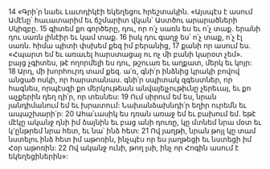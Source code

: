 14 «Գրի՛ր նաեւ Լաւոդիկէի եկեղեցու հրեշտակին. «Այսպէս է ասում Ամէնը՝ հաւատարիմ եւ ճշմարիտ վկան՝ Աստծու արարածների Սկիզբը. 15 գիտեմ քո գործերը, դու, որ ո՛չ սառն ես եւ ո՛չ տաք. երանի դու սառն լինէիր եւ կամ տաք. 16 իսկ դու գաղջ ես՝ ո՛չ տաք, ո՛չ էլ սառն. հիմա պիտի փսխեմ քեզ իմ բերանից, 17 քանի որ ասում ես. «Հպարտ եմ եւ առաւել հարստացայ ու ոչ մի բանի կարօտ չեմ». բայց չգիտես, թէ ողորմելի ես դու, թշուառ եւ աղքատ, մերկ եւ կոյր: 18 Արդ, մի խորհուրդ տամ քեզ. ա՛ռ, գնի՛ր ինձնից կրակի բովով անցած ոսկի, որ հարստանաս. գնի՛ր սպիտակ զգեստներ, որ հագնես, որպէսզի քո մերկութեան անվայելչութիւնը չերեւայ, եւ քո աչքերին դեղ դի՛ր, որ տեսնես: 19 Ում սիրում եմ ես, նրան յանդիմանում եմ եւ խրատում: Նախանձախնդի՛ր եղիր ուրեմն եւ ապաշխարի՛ր: 20 Ահա՛ւասիկ ես դռան առաջ եմ եւ բախում եմ. եթէ մէկը ականջ դնի իմ ձայնին եւ բաց անի դուռը, կը մտնեմ նրա մօտ եւ կ՚ընթրեմ նրա հետ, եւ նա՝ ինձ հետ: 21 Ով յաղթի, նրան թոյլ կը տամ նստելու ինձ հետ իմ աթոռին, ինչպէս որ ես յաղթեցի եւ նստեցի իմ Հօր աթոռին: 22 Ով ականջ ունի, թող լսի, ինչ որ Հոգին ասում է եկեղեցիներին»:
